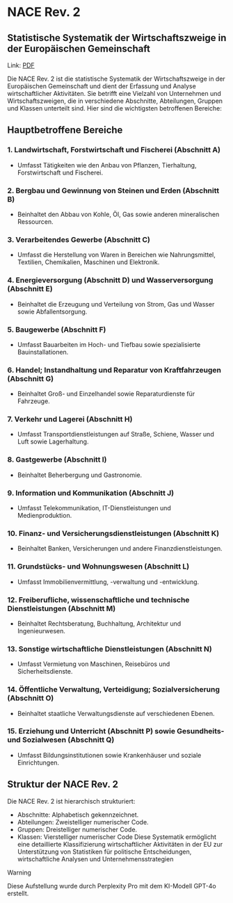 # NACE Rev. 2

## Statistische Systematik der Wirtschaftszweige in der Europäischen Gemeinschaft

Link: [PDF](https://ec.europa.eu/eurostat/documents/3859598/5902453/KS-RA-07-015-DE.PDF)

Die NACE Rev. 2 ist die statistische Systematik der Wirtschaftszweige in der Europäischen Gemeinschaft und dient der Erfassung und Analyse wirtschaftlicher Aktivitäten. Sie betrifft eine Vielzahl von Unternehmen und Wirtschaftszweigen, die in verschiedene Abschnitte, Abteilungen, Gruppen und Klassen unterteilt sind. Hier sind die wichtigsten betroffenen Bereiche:

## Hauptbetroffene Bereiche

### 1. Landwirtschaft, Forstwirtschaft und Fischerei (Abschnitt A)

- Umfasst Tätigkeiten wie den Anbau von Pflanzen, Tierhaltung, Forstwirtschaft und Fischerei.

### 2. Bergbau und Gewinnung von Steinen und Erden (Abschnitt B)

- Beinhaltet den Abbau von Kohle, Öl, Gas sowie anderen mineralischen Ressourcen.

### 3. Verarbeitendes Gewerbe (Abschnitt C)

- Umfasst die Herstellung von Waren in Bereichen wie Nahrungsmittel, Textilien, Chemikalien, Maschinen und Elektronik.

### 4. Energieversorgung (Abschnitt D) und Wasserversorgung (Abschnitt E)

- Beinhaltet die Erzeugung und Verteilung von Strom, Gas und Wasser sowie Abfallentsorgung.

### 5. Baugewerbe (Abschnitt F)

- Umfasst Bauarbeiten im Hoch- und Tiefbau sowie spezialisierte Bauinstallationen.

### 6. Handel; Instandhaltung und Reparatur von Kraftfahrzeugen (Abschnitt G)

- Beinhaltet Groß- und Einzelhandel sowie Reparaturdienste für Fahrzeuge.

### 7. Verkehr und Lagerei (Abschnitt H)

- Umfasst Transportdienstleistungen auf Straße, Schiene, Wasser und Luft sowie Lagerhaltung.

### 8. Gastgewerbe (Abschnitt I)

- Beinhaltet Beherbergung und Gastronomie.

### 9. Information und Kommunikation (Abschnitt J)

- Umfasst Telekommunikation, IT-Dienstleistungen und Medienproduktion.

### 10. Finanz- und Versicherungsdienstleistungen (Abschnitt K)

- Beinhaltet Banken, Versicherungen und andere Finanzdienstleistungen.

### 11. Grundstücks- und Wohnungswesen (Abschnitt L)

- Umfasst Immobilienvermittlung, -verwaltung und -entwicklung.

### 12. Freiberufliche, wissenschaftliche und technische Dienstleistungen (Abschnitt M)

- Beinhaltet Rechtsberatung, Buchhaltung, Architektur und Ingenieurwesen.

### 13. Sonstige wirtschaftliche Dienstleistungen (Abschnitt N)

- Umfasst Vermietung von Maschinen, Reisebüros und Sicherheitsdienste.

### 14. Öffentliche Verwaltung, Verteidigung; Sozialversicherung (Abschnitt O)

- Beinhaltet staatliche Verwaltungsdienste auf verschiedenen Ebenen.

### 15. Erziehung und Unterricht (Abschnitt P) sowie Gesundheits- und Sozialwesen (Abschnitt Q)

- Umfasst Bildungsinstitutionen sowie Krankenhäuser und soziale Einrichtungen.

## Struktur der NACE Rev. 2

Die NACE Rev. 2 ist hierarchisch strukturiert:

- Abschnitte: Alphabetisch gekennzeichnet.
- Abteilungen: Zweistelliger numerischer Code.
- Gruppen: Dreistelliger numerischer Code.
- Klassen: Vierstelliger numerischer Code
  Diese Systematik ermöglicht eine detaillierte Klassifizierung wirtschaftlicher Aktivitäten in der EU zur Unterstützung von Statistiken für politische Entscheidungen, wirtschaftliche Analysen und Unternehmensstrategien

> [!WARNING]
> Diese Aufstellung wurde durch Perplexity Pro mit dem KI-Modell GPT-4o erstellt.
